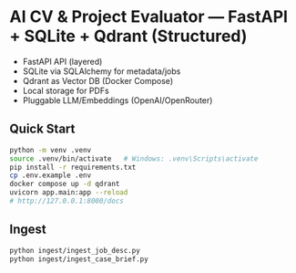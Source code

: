 # AI CV & Project Evaluator — FastAPI + SQLite + Qdrant (Structured)

- FastAPI API (layered)
- SQLite via SQLAlchemy for metadata/jobs
- Qdrant as Vector DB (Docker Compose)
- Local storage for PDFs
- Pluggable LLM/Embeddings (OpenAI/OpenRouter)

## Quick Start
```bash
python -m venv .venv
source .venv/bin/activate   # Windows: .venv\Scripts\activate
pip install -r requirements.txt
cp .env.example .env
docker compose up -d qdrant
uvicorn app.main:app --reload
# http://127.0.0.1:8000/docs
```

## Ingest
```bash
python ingest/ingest_job_desc.py
python ingest/ingest_case_brief.py
```